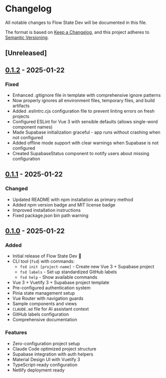 # Changelog

All notable changes to Flow State Dev will be documented in this file.

The format is based on [Keep a Changelog](https://keepachangelog.com/en/1.0.0/),
and this project adheres to [Semantic Versioning](https://semver.org/spec/v2.0.0.html).

## [Unreleased]

## [0.1.2] - 2025-01-22

### Fixed
- Enhanced .gitignore file in template with comprehensive ignore patterns
- Now properly ignores all environment files, temporary files, and build artifacts
- Added .eslintrc.cjs configuration file to prevent linting errors on fresh projects
- Configured ESLint for Vue 3 with sensible defaults (allows single-word component names)
- Made Supabase initialization graceful - app runs without crashing when not configured
- Added offline mode support with clear warnings when Supabase is not configured
- Created SupabaseStatus component to notify users about missing configuration

## [0.1.1] - 2025-01-22

### Changed
- Updated README with npm installation as primary method
- Added npm version badge and MIT license badge
- Improved installation instructions
- Fixed package.json bin path warning

## [0.1.0] - 2025-01-22

### Added
- Initial release of Flow State Dev 🎉
- CLI tool (`fsd`) with commands:
  - `fsd init [project-name]` - Create new Vue 3 + Supabase project
  - `fsd labels` - Set up standardized GitHub labels
  - `fsd help` - Show available commands
- Vue 3 + Vuetify 3 + Supabase project template
- Pre-configured authentication system
- Pinia state management setup
- Vue Router with navigation guards
- Sample components and views
- `CLAUDE.md` file for AI assistant context
- GitHub labels configuration
- Comprehensive documentation

### Features
- Zero-configuration project setup
- Claude Code optimized project structure
- Supabase integration with auth helpers
- Material Design UI with Vuetify 3
- TypeScript-ready configuration
- Netlify deployment ready

[0.1.2]: https://github.com/jezweb/flow-state-dev/compare/v0.1.1...v0.1.2
[0.1.1]: https://github.com/jezweb/flow-state-dev/compare/v0.1.0...v0.1.1
[0.1.0]: https://github.com/jezweb/flow-state-dev/releases/tag/v0.1.0